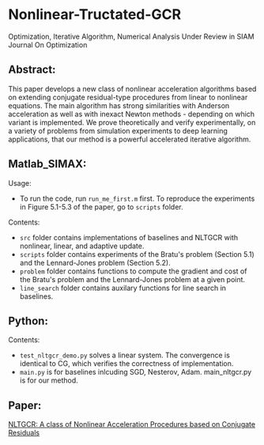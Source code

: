 # Nonlinear-Tructated-GCR
Optimization, Iterative Algorithm, Numerical Analysis
Under Review in SIAM Journal On Optimization

## Abstract: 
This paper develops a new class of nonlinear acceleration algorithms based on extending conjugate residual-type procedures from linear to nonlinear equations. The main algorithm has strong similarities with Anderson acceleration as well as with inexact Newton methods - depending on which variant is implemented. We prove theoretically and verify experimentally, on a variety of problems from simulation experiments to deep learning applications, that our method is a powerful accelerated iterative algorithm.

## Matlab_SIMAX:
Usage:

- To run the code, run `run_me_first.m` first. To reproduce the experiments in Figure 5.1-5.3 of the paper, go to `scripts` folder.

Contents:
- `src` folder contains implementations of baselines and NLTGCR with nonlinear, linear, and adaptive update.
- `scripts` folder contains experiments of the Bratu's problem (Section 5.1) and the Lennard-Jones problem (Section 5.2).
- `problem` folder contains functions to compute the gradient and cost of the Bratu's problem and the Lennard-Jones problem at a given point.
- `line_search` folder contains auxilary functions for line search in baselines.

## Python:
Contents:
- `test_nltgcr_demo.py` solves a linear system. The convergence is identical to CG, which verifies the correctness of implementation. 
- `main.py` is for baselines inlcuding SGD, Nesterov, Adam. main_nltgcr.py is for our method.


## Paper:
[NLTGCR: A class of Nonlinear Acceleration Procedures based on Conjugate Residuals](https://arxiv.org/abs/2306.00325)